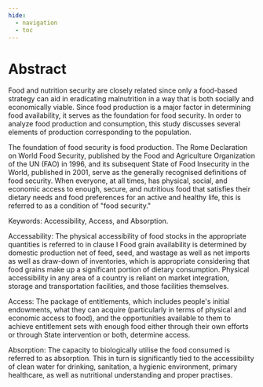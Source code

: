 ```yaml
---
hide:
  - navigation
  - toc
---
```


# Abstract

Food and nutrition security are closely related since only a food-based strategy can aid in eradicating malnutrition in a way that is both socially and economically viable. Since food production is a major factor in determining food availability, it serves as the foundation for food security. In order to analyze food production and consumption, this study discusses several elements of production corresponding to the population.

The foundation of food security is food production. The Rome Declaration on World Food Security, published by the Food and Agriculture Organization of the UN (FAO) in 1996, and its subsequent State of Food Insecurity in the World, published in 2001, serve as the generally recognised definitions of food security. When everyone, at all times, has physical, social, and economic access to enough, secure, and nutritious food that satisfies their dietary needs and food preferences for an active and healthy life, this is referred to as a condition of "food security."

Keywords: Accessibility, Access, and Absorption.

Accessability: The physical accessibility of food stocks in the appropriate quantities is referred to in clause I Food grain availability is determined by domestic production net of feed, seed, and wastage as well as net imports as well as draw-down of inventories, which is appropriate considering that food grains make up a significant portion of dietary consumption. Physical accessibility in any area of a country is reliant on market integration, storage and transportation facilities, and those facilities themselves.

Access: The package of entitlements, which includes people's initial endowments, what they can acquire (particularly in terms of physical and economic access to food), and the opportunities available to them to achieve entitlement sets with enough food either through their own efforts or through State intervention or both, determine access.

Absorption: The capacity to biologically utilise the food consumed is referred to as absorption. This in turn is significantly tied to the accessibility of clean water for drinking, sanitation, a hygienic environment, primary healthcare, as well as nutritional understanding and proper practises.

